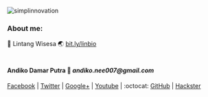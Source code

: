 ![simplinnovation](https://4.bp.blogspot.com/-f7YxPyqHAzY/WJ6VnkvE0SI/AAAAAAAADTQ/0tDQPTrVrtMAFT-q-1-3ktUQT5Il9FGdQCLcB/s350/simpLINnovation1a.png)

### About me:

🤖 Lintang Wisesa 🌏 [bit.ly/linbio](https://lintangwisesa.github.io/me/)

#

#### Andiko Damar Putra :love_letter: _andiko.nee007@gmail.com_

[Facebook](https://www.facebook.com/lintangbagus) | 
[Twitter](https://twitter.com/Lintang_Wisesa) |
[Google+](https://plus.google.com/u/0/+LintangWisesa1) |
[Youtube](https://www.youtube.com/user/lintangbagus) | 
:octocat: [GitHub](https://github.com/Andiko2505) |
[Hackster](https://www.hackster.io/lintangwisesa)